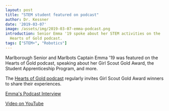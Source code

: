 ```yaml
---
layout: post
title: "STEM student featured on podcast"
author: Dr. Kessner
date: '2019-03-07'
image: /assets/img/2019-03-07-emma-podcast.png
introduction: Senior Emma '19 spoke about her STEM activities on the 
  Hearts of Gold podcast.
tags: ["STEM+", "Robotics"]
---
```


Marlborough Senior and Marlbots Captain Emma '19 was featured on the Hearts of
Gold podcast, speaking about her Girl Scout Gold Award, the Student
Apprenticeship Program, and more.  

The 
[Hearts of Gold podcast](http://heartsofgold.libsyn.com/)
regularly invites Girl Scout Gold Award winners to share their experiences.

[Emma's Podcast Interview](https://directory.libsyn.com/episode/index/id/8912033)  

[Video on YouTube](https://www.youtube.com/watch?v=_q8JgIcLW2o&feature=youtu.be)

